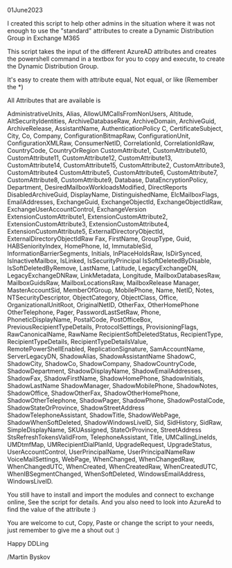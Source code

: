01June2023

I created this script to help other admins in the situation where it was not enough to use the "standard" attributes to create a Dynamic Distribution Group in Exchange M365

This script takes the input of the different AzureAD attributes and creates the powershell command in a textbox for you to copy and execute, to create the Dynamic Distribution Group.

It's easy to create them with attribute equal, Not equal, or like (Remember the *)


All Attributes that are available is


AdministrativeUnits, Alias, AllowUMCallsFromNonUsers, Altitude, AltSecurityIdentities, ArchiveDatabaseRaw, ArchiveDomain, ArchiveGuid, ArchiveRelease, AssistantName, AuthenticationPolicy
C, CertificateSubject, City, Co, Company, ConfigurationBitmapRaw, ConfigurationUnit, ConfigurationXMLRaw, ConsumerNetID, CorrelationId, CorrelationIdRaw, CountryCode, CountryOrRegion
CustomAttribute1, CustomAttribute10, CustomAttribute11, CustomAttribute12, CustomAttribute13, CustomAttribute14, CustomAttribute15, CustomAttribute2, CustomAttribute3, CustomAttribute4
CustomAttribute5, CustomAttribute6, CustomAttribute7, CustomAttribute8, CustomAttribute9, Database, DataEncryptionPolicy, Department, DesiredMailboxWorkloadsModified, DirectReports
DisabledArchiveGuid, DisplayName, DistinguishedName, ElcMailboxFlags, EmailAddresses, ExchangeGuid, ExchangeObjectId, ExchangeObjectIdRaw, ExchangeUserAccountControl, ExchangeVersion
ExtensionCustomAttribute1, ExtensionCustomAttribute2, ExtensionCustomAttribute3, ExtensionCustomAttribute4, ExtensionCustomAttribute5, ExternalDirectoryObjectId, ExternalDirectoryObjectIdRaw
Fax, FirstName, GroupType, Guid, HABSeniorityIndex, HomePhone, Id, ImmutableSid, InformationBarrierSegments, Initials, InPlaceHoldsRaw, IsDirSynced, IsInactiveMailbox, IsLinked, IsSecurityPrincipal
IsSoftDeletedByDisable, IsSoftDeletedByRemove, LastName, Latitude, LegacyExchangeDN, LegacyExchangeDNRaw, LinkMetadata, Longitude, MailboxDatabasesRaw, MailboxGuidsRaw, MailboxLocationsRaw, MailboxRelease
Manager, MasterAccountSid, MemberOfGroup, MobilePhone, Name, NetID, Notes, NTSecurityDescriptor, ObjectCategory, ObjectClass, Office, OrganizationalUnitRoot, OriginalNetID, OtherFax, OtherHomePhone
OtherTelephone, Pager, PasswordLastSetRaw, Phone, PhoneticDisplayName, PostalCode, PostOfficeBox, PreviousRecipientTypeDetails, ProtocolSettings, ProvisioningFlags, RawCanonicalName, RawName
RecipientSoftDeletedStatus, RecipientType, RecipientTypeDetails, RecipientTypeDetailsValue, RemotePowerShellEnabled, ReplicationSignature, SamAccountName, ServerLegacyDN, ShadowAlias, ShadowAssistantName
ShadowC, ShadowCity, ShadowCo, ShadowCompany, ShadowCountryCode, ShadowDepartment, ShadowDisplayName, ShadowEmailAddresses, ShadowFax, ShadowFirstName, ShadowHomePhone, ShadowInitials, ShadowLastName
ShadowManager, ShadowMobilePhone, ShadowNotes, ShadowOffice, ShadowOtherFax, ShadowOtherHomePhone, ShadowOtherTelephone, ShadowPager, ShadowPhone, ShadowPostalCode, ShadowStateOrProvince, ShadowStreetAddress
ShadowTelephoneAssistant, ShadowTitle, ShadowWebPage, ShadowWhenSoftDeleted, ShadowWindowsLiveID, Sid, SidHistory, SidRaw, SimpleDisplayName, SKUAssigned, StateOrProvince, StreetAddress
StsRefreshTokensValidFrom, TelephoneAssistant, Title, UMCallingLineIds, UMDtmfMap, UMRecipientDialPlanId, UpgradeRequest, UpgradeStatus, UserAccountControl, UserPrincipalName, UserPrincipalNameRaw
VoiceMailSettings, WebPage, WhenChanged, WhenChangedRaw, WhenChangedUTC, WhenCreated, WhenCreatedRaw, WhenCreatedUTC, WhenIBSegmentChanged, WhenSoftDeleted, WindowsEmailAddress, WindowsLiveID.



You still have to install and import the modules and connect to exchange online, See the script for details. And you also need to look into AzureAd to find the value of the attribute :)



You are welcome to cut, Copy, Paste or change the script to your needs, just remember to give me a shout out :) 

Happy DDLing

/Martin Byskov
